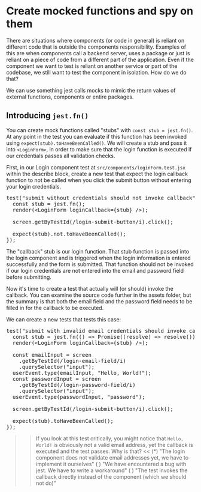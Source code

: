 # Create mocked functions and spy on them 

There are situations where components (or code in general) is reliant on different code that is outside the components responsibility. Examples of this are when components call a backend server, uses a package or just is reliant on a piece of code from a different part of the application. Even if the component we want to test is reliant on another service or part of the codebase, we still want to test the component in isolation. How do we do that? 

We can use something jest calls mocks to mimic the return values of external functions, components or entire packages. 

## Introducing `jest.fn()` 

You can create mock functions called "stubs" with `const stub = jest.fn()`. At any point in the test you can evaluate if this function has been invoked using `expect(stub).toHaveBeenCalled()`. We will create a stub and pass it into `<LoginForm>`, in order to make sure that the login function is executed if our credentials passes all validation checks. 

First, in our Login component test at `src/components/loginForm.test.jsx` within the describe block, create a new test that expect the login callback function to not be called when you click the submit button without entering your login credentials. 

<pre class="file"  data-filename="/root/kataUser/dummy-react-app/src/components/loginForm.test.jsx" data-target="append">
test("submit without credentials should not invoke callback", () => {
  const stub = jest.fn();
  render(&lt;LoginForm loginCallback={stub} /&gt;);

  screen.getByTestId(/login-submit-button/i).click();

  expect(stub).not.toHaveBeenCalled();
});
</pre>

The "callback" stub is our login function. That stub function is passed into the login component and is triggered when the login information is entered successfully and the form is submitted. That function should not be invoked if our login credentials are not entered into the email and password field before submitting. 

Now it's time to create a test that actually will (or should) invoke the callback. You can examine the source code further in the assets folder, but the summary is that both the email field and the password field needs to be filled in for the callback to be executed. 

We can create a new tests that tests this case:

<pre class="file"  data-filename="/root/kataUser/dummy-react-app/src/components/loginForm.test.jsx" data-target="append">
test("submit with invalid email credentials should invoke callback", () => {
  const stub = jest.fn(() => Promise((resolve) => resolve()));
  render(&lt;LoginForm loginCallback={stub} /&gt;);

  const emailInput = screen
    .getByTestId(/login-email-field/i)
    .querySelector("input");
  userEvent.type(emailInput, "Hello, World!");
  const passwordInput = screen
    .getByTestId(/login-password-field/i)
    .querySelector("input");
  userEvent.type(passwordInput, "password");

  screen.getByTestId(/login-submit-button/i).click();

  expect(stub).toHaveBeenCalled();
});
</pre>

>>If you look at this test critically, you might notice that `Hello, World!` is obviously not a valid email address, yet the callback is executed and the test passes. Why is that? <<
(*) "The login component does not validate email addresses yet, we have to implement it ourselves"
( ) "We have encountered a bug with jest. We have to write a workaround"
( ) "The test invokes the callback directly instead of the component (which we should not do)"

